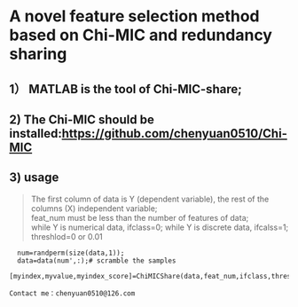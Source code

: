 # A novel feature selection method based on Chi-MIC and redundancy sharing

## 1） MATLAB is the tool of Chi-MIC-share;

## 2) The Chi-MIC should be installed:https://github.com/chenyuan0510/Chi-MIC

## 3) usage

   > The first column of data is Y (dependent variable), the rest of the columns (X) independent variable;  
   > feat_num must be less than the  number of features of data;  
   > while Y is numerical data, ifclass=0; while Y is discrete data, ifcalss=1;  
   > threshlod=0 or 0.01      
 
      num=randperm(size(data,1));  
      data=data(num',:);# scramble the samples  
      [myindex,myvalue,myindex_score]=ChiMICShare(data,feat_num,ifclass,threshlod);

```
Contact me：chenyuan0510@126.com
```
